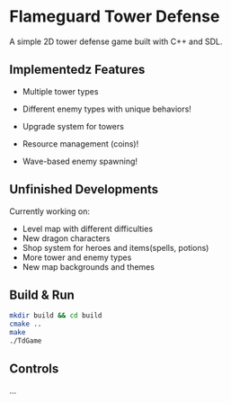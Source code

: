 # Flameguard Tower Defense

A simple 2D tower defense game built with C++ and SDL.

## Implementedz Features
- Multiple tower types 
- Different enemy types with unique behaviors!
- Upgrade system for towers
- Resource management (coins)!

- Wave-based enemy spawning!



## Unfinished Developments

Currently working on:

- Level map with different difficulties
- New dragon characters
- Shop system for heroes and items(spells, potions)
- More tower and enemy types
- New map backgrounds and themes

## Build & Run
```bash
mkdir build && cd build
cmake ..
make
./TdGame
```

## Controls
...

